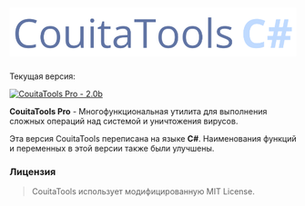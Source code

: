 # ![CouitaTools](CouitaTools.svg)

Текущая версия:

[![CouitaTools Pro - 2.0b](https://img.shields.io/badge/CouitaTools_Pro-2.0b-blue.svg)](https://github.com/CouitaCommunity/CouitaTools)

**CouitaTools Pro** - Многофункциональная утилита для выполнения сложных операций над системой и уничтожения вирусов. 

Эта версия CouitaTools переписана на языке **С#**. Наименования функций и переменных в этой версии также были улучшены.

### Лицензия

> CouitaTools использует модифицированную MIT License.
